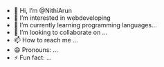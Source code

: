 - 👋 Hi, I’m @NithiArun
- 👀 I’m interested in webdeveloping
- 🌱 I’m currently learning programming languages...
- 💞️ I’m looking to collaborate on ...
- 📫 How to reach me ...
- 😄 Pronouns: ...
- ⚡ Fun fact: ...

<!---
NithiArun/NithiArun is a ✨ special ✨ repository because its `README.md` (this file) appears on your GitHub profile.
You can click the Preview link to take a look at your changes.
--->
